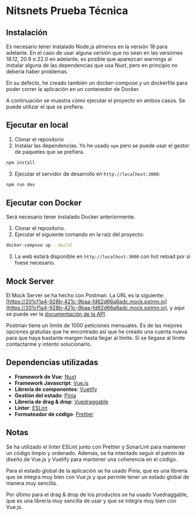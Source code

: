 # Nitsnets Prueba Técnica

## Instalación

Es necesario tener instalado Node.js almenos en la versión 18 para adelante. En el caso de usar alguna versión que no sean en las versiones 18.12, 20.9 o 22.0 en adelante, es posible que aparezcan warnings al instalar alguna de las dependencias que usa Nuxt, pero en principio no debería haber problemas.

En su defecto, he creado también un docker-compose y un dockerfile para poder correr la aplicación en un contenedor de Docker.

A continuación se muestra cómo ejecutar el proyecto en ambos casos. Se puede utilizar el que se prefiera.

## Ejecutar en local

1. Clonar el repositorio
2. Instalar las dependencias. Yo he usado `npm` pero se puede usar el gestor de paquetes que se prefiera.

```bash
npm install
```

3. Ejecutar el servidor de desarrollo en `http://localhost:3000`:

```bash
npm run dev
```

## Ejecutar con Docker

Será necesario tener instalado Docker anteriormente.

1. Clonar el repositorio.
2. Ejecutar el siguiente comando en la raíz del proyecto:

```bash
docker-compose up --build
```

3. La web estará disponible en `http://localhost:3000` con hot reload por si fuese necesario.

## Mock Server

El Mock Server se ha hecho con Postman. La URL es la siguiente: [https://201cf1a4-928b-421c-9baa-fd62d66a6adc.mock.pstmn.io](https://201cf1a4-928b-421c-9baa-fd62d66a6adc.mock.pstmn.io), y aquí se puede ver la [documentación de la API](https://documenter.getpostman.com/view/39917601/2sAYBSkYh3).

Postman tiene un limite de 1000 peticiones mensuales. Es de las mejores opciones gratuitas que he encontrado así que he creado una cuenta nueva para que haya bastante margen hasta llegar al límite. Si se llegase al límite contactarme y intento solucionarlo.

## Dependencias utilizadas

- **Framework de Vue**: [Nuxt](https://nuxt.com/)
- **Framework Javascript**: [Vue.js](https://vuejs.org/)
- **Librería de componentes**: [Vuetify](https://vuetifyjs.com/en/)
- **Gestión del estado**: [Pinia](https://pinia.vuejs.org/)
- **Librería de drag & drop**: [Vuedraggable](https://www.npmjs.com/package/vuedraggable)
- **Linter**: [ESLint](https://eslint.org/)
- **Formateador de código**: [Prettier](https://prettier.io/)

## Notas

Se ha utilizado el linter ESLint junto con Prettier y SonarLint para mantener un código limpio y ordenado. Además, se ha intentado seguir el patrón de diseño de Vue.js y Vuetify para mantener una coherencia en el código.

Para el estado global de la aplicación se ha usado Pinia, que es una librería que se integra muy bien con Vue.js y que permite tener un estado global de manera muy sencilla.

Por último para el drag & drop de los productos se ha usado Vuedraggable, que es una librería muy sencilla de usar y que se integra muy bien con Vue.js.
